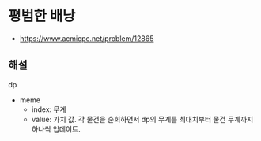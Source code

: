 # 평범한 배낭

- https://www.acmicpc.net/problem/12865

## 해설
dp

- meme
    - index: 무계
    - value: 가치 값.
      각 물건을 순회하면서 dp의 무계를 최대치부터 물건 무계까지 하나씩 업데이트.
